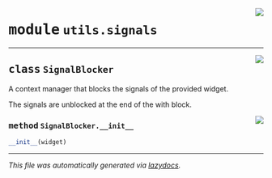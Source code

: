 <!-- markdownlint-disable -->

<a href="..\..\qtstrap\utils\signals.py#L0"><img align="right" style="float:right;" src="https://img.shields.io/badge/-source-cccccc?style=flat-square"></a>

# <kbd>module</kbd> `utils.signals`






---

<a href="..\..\qtstrap\utils\signals.py#L3"><img align="right" style="float:right;" src="https://img.shields.io/badge/-source-cccccc?style=flat-square"></a>

## <kbd>class</kbd> `SignalBlocker`
A context manager that blocks the signals of the provided widget. 

The signals are unblocked at the end of the with block. 

<a href="..\..\qtstrap\utils\signals.py#L8"><img align="right" style="float:right;" src="https://img.shields.io/badge/-source-cccccc?style=flat-square"></a>

### <kbd>method</kbd> `SignalBlocker.__init__`

```python
__init__(widget)
```











---

_This file was automatically generated via [lazydocs](https://github.com/ml-tooling/lazydocs)._
